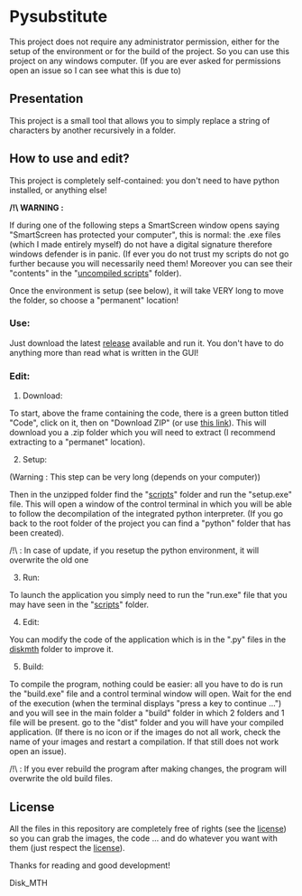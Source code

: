 # Pysubstitute

This project does not require any administrator permission, either for the setup 
of the environment or for the build of the project. So you can use this project 
on any windows computer. (If you are ever asked for permissions open an 
issue so I can see what this is due to)


## Presentation

This project is a small tool that allows you to simply replace a string of characters by another recursively in a folder.


## How to use and edit?

This project is completely self-contained: you don't need to have python installed, 
or anything else!

**__/!\ WARNING :__**

If during one of the following steps a SmartScreen window opens saying 
"SmartScreen has protected your computer", this is normal: the .exe files (which I made 
entirely myself) do not have a digital signature therefore windows defender is in panic. 
(If ever you do not trust my scripts do not go further because you will necessarily 
need them! Moreover you can see their "contents" in the "[uncompiled scripts](https://github.com/Disk-MTH/Pysubstitute/tree/master/scripts/uncompiled%20scripts)" folder).

Once the environment is setup (see below), it will take VERY long to move the folder, 
so choose a "permanent" location!


### Use:

Just download the latest [release](https://github.com/Disk-MTH/Pysubstitute/releases) available and run it. You don't have to do anything more than read what is written in the GUI!


### Edit:

1) Download:

To start, above the frame containing the code, there is a green button titled "Code", 
click on it, then on "Download ZIP" (or use [this link](https://github.com/Disk-MTH/Pysubstitute/archive/refs/heads/master.zip)). This will download you a .zip 
folder which you will need to extract (I recommend extracting to a "permanet" location). 

2) Setup:

(Warning : This step can be very long (depends on your computer))

Then in the unzipped folder find the "[scripts](https://github.com/Disk-MTH/Pysubstitute/tree/master/scripts)" folder and run the "setup.exe" 
file. This will open a window of the control terminal in which you will be able to 
follow the decompilation of the integrated python interpreter. (If you go back to 
the root folder of the project you can find a "python" folder that has been 
created).

/!\ : In case of update, if you resetup the python environment, it will overwrite the old 
one

3) Run:

To launch the application you simply need to run the "run.exe" file that you may have 
seen in the "[scripts](https://github.com/Disk-MTH/Pysubstitute/tree/master/scripts)" folder.

4) Edit:

You can modify the code of the application which is in the ".py" files in the [diskmth](https://github.com/Disk-MTH/Pysubstitute/tree/master/diskmth) folder to improve it.

5) Build:

To compile the program, nothing could be easier: all you have to do is run the 
"build.exe" file and a control terminal window will open. Wait for the end of the 
execution (when the terminal displays "press a key to continue ...") and you will see in 
the main folder a "build" folder in which 2 folders and 1 file will be present. go to the 
"dist" folder and you will have your compiled application. (If there is no icon or if the 
images do not all work, check the name of your images and restart a compilation. If 
that still does not work open an issue).

/!\ : If you ever rebuild the program after making changes, the program will overwrite 
the old build files.


## License

All the files in this repository are completely free of rights (see the [license](https://github.com/Disk-MTH/Pysubstitute/blob/master/license.txt)) so 
you can grab the images, the code ... and do whatever you want with them (just 
respect the [license](https://github.com/Disk-MTH/Pysubstitute/blob/master/license.txt)).

Thanks for reading and good development!

Disk_MTH